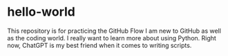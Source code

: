 # hello-world
This repository is for practicing the GitHub Flow
I am new to GitHub as well as the coding world. I really want to learn more about using Python. Right now, ChatGPT is my best friend when it comes to writing scripts.
